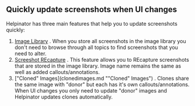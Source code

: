 ## Quickly update screenshots when UI changes

Helpinator has three main features that help you to update screenshots quickly:



1. [Image Library](managingimages.md "Image Library") . When you store all screenshots in the image library you don't need to browse through all topics to find screenshots that you need to alter.
2. [Screeshot REcapture](screenshots.md "Screeshot REcapture") . This feature allows you to REcapture screenshots that are stored in the image library. Image name remains the same as well as added callouts/annotations.
3. ["Cloned" Images](clonedimages.md ""Cloned" Images") . Clones share the same image with "donor" but each has it's own callouts/annotations. When UI changes you only need to update "donor" images and Helpinator updates clones automatically.
